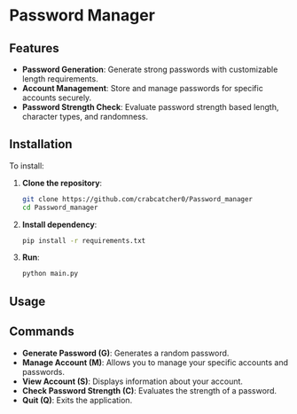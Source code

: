 # Password Manager
## Features
- **Password Generation**: Generate strong passwords with customizable length requirements.
- **Account Management**: Store and manage passwords for specific accounts securely.
- **Password Strength Check**: Evaluate password strength based length, character types, and randomness.

## Installation

To install:

1. **Clone the repository**:
   ```bash
   git clone https://github.com/crabcatcher0/Password_manager
   cd Password_manager
   
2. **Install dependency**:
   ```bash
   pip install -r requirements.txt
   
3. **Run**:
   ```bash
   python main.py

## Usage
## Commands
- **Generate Password (G)**: Generates a random password.
- **Manage Account (M)**: Allows you to manage your specific accounts and passwords.
- **View Account (S)**: Displays information about your account.
- **Check Password Strength (C)**: Evaluates the strength of a password.
- **Quit (Q)**: Exits the application.
